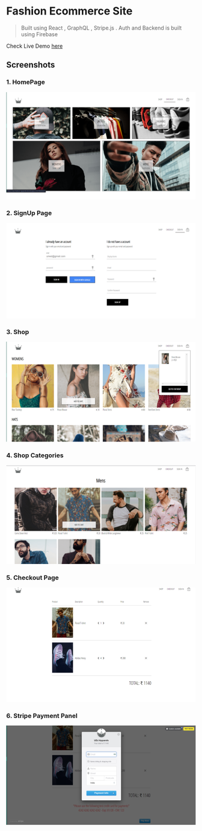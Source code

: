 # Fashion Ecommerce Site

> Built using React , GraphQL , Stripe.js . Auth and Backend is built using Firebase

Check Live Demo [here](https://udj-fashion-apparels.herokuapp.com/)

## Screenshots

### 1. HomePage
![Home Page](Screenshots/homepage.png)

### 2. SignUp Page
![SignUp Page](Screenshots/sign_up.png)

### 3. Shop
![Shop](Screenshots/shop.png)


### 4. Shop Categories
![Shop Categories](Screenshots/shop_categories.png)


### 5. Checkout Page
![Checkout Page](Screenshots/checkout.png)


### 6. Stripe Payment Panel
![Stripe Payment Panel](Screenshots/stripe_payment.png)